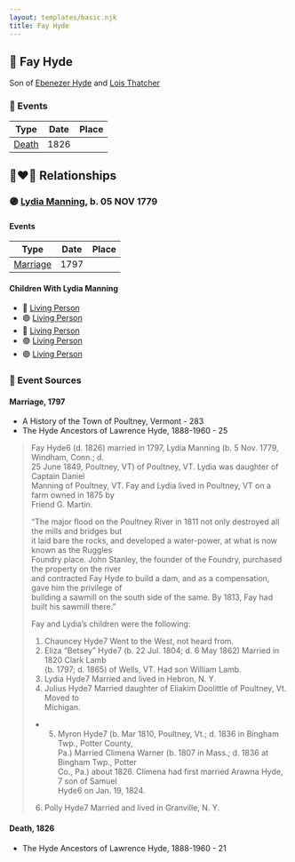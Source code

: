 ```yaml
---
layout: templates/basic.njk
title: Fay Hyde
---
```

## 🔵 Fay Hyde

Son of [Ebenezer Hyde](/people/1/14535025) and [Lois Thatcher](/people/9/92113144)

### 📆 Events

Type | Date | Place
------ | ------ | ------
[Death](#event-event-2) | 1826 |

## 👩‍❤️‍👨 Relationships

### 🟣 [Lydia Manning](/people/6/60730700), b. 05 NOV 1779

#### Events

Type | Date | Place
------ | ------ | ------
[Marriage](#event-family-0-event-0) | 1797 |
#### Children With Lydia Manning
* 🔵 [Living Person](/people/9/99047696)
* 🟣 [Living Person](/people/9/90852736)
* 🔵 [Living Person](/people/3/34869238)
* 🟣 [Living Person](/people/5/57327505)
* 🟣 [Living Person](/people/4/42762846)
### 📰 Event Sources

#### <a id="event-family-0-event-0"></a> Marriage, 1797
* A History of the Town of Poultney, Vermont  - 283
* The Hyde Ancestors of Lawrence Hyde, 1888-1960  - 25
>   
  > Fay Hyde6 (d. 1826) married in 1797, Lydia Manning (b. 5 Nov. 1779, Windham, Conn.; d.  
  > 25 June 1849, Poultney, VT) of Poultney, VT. Lydia was daughter of Captain Daniel  
  > Manning of Poultney, VT. Fay and Lydia lived in Poultney, VT on a farm owned in 1875 by  
  > Friend G. Martin.  
  >   
  > “The major flood on the Poultney River in 1811 not only destroyed all the mills and bridges but  
  > it laid bare the rocks, and developed a water-power, at what is now known as the Ruggles  
  > Foundry place. John Stanley, the founder of the Foundry, purchased the property on the river  
  > and contracted Fay Hyde to build a dam, and as a compensation, gave him the privilege of  
  > building a sawmill on the south side of the same. By 1813, Fay had built his sawmill there.”  
  >   
  > Fay and Lydia’s children were the following:  
  >   
  > 1. Chauncey Hyde7 Went to the West, not heard from.  
  >  2. Eliza “Betsey” Hyde7 (b. 22 Jul. 1804; d. 6 May 1862) Married in 1820 Clark Lamb  
  > (b. 1797; d. 1865) of Wells, VT. Had son William Lamb.  
  > 3. Lydia Hyde7 Married and lived in Hebron, N. Y.  
  > 4. Julius Hyde7 Married daughter of Eliakim Doolittle of Poultney, Vt. Moved to  
  > Michigan.  
  > * 5. Myron Hyde7 (b. Mar 1810, Poultney, Vt.; d. 1836 in Bingham Twp., Potter County,  
  > Pa.) Married Climena Warner (b. 1807 in Mass.; d. 1836 at Bingham Twp., Potter  
  > Co., Pa.) about 1826. Climena had first married Arawna Hyde,  
  > 7 son of Samuel  
  > Hyde6 on Jan. 19, 1824.  
  > 6. Polly Hyde7 Married and lived in Granville, N. Y.
#### <a id="event-event-2"></a> Death, 1826
* The Hyde Ancestors of Lawrence Hyde, 1888-1960  - 21
